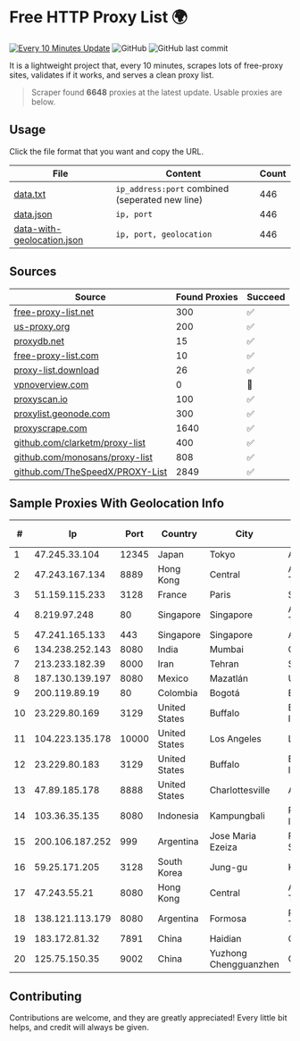 
# Free HTTP Proxy List 🌍

[![Every 10 Minutes Update](https://github.com/mertguvencli/http-proxy-list/actions/workflows/main.yml/badge.svg?branch=main)](https://github.com/mertguvencli/http-proxy-list/actions/workflows/main.yml)
![GitHub](https://img.shields.io/github/license/mertguvencli/http-proxy-list)
![GitHub last commit](https://img.shields.io/github/last-commit/mertguvencli/http-proxy-list)

It is a lightweight project that, every 10 minutes, scrapes lots of free-proxy sites, validates if it works, and serves a clean proxy list.


> Scraper found **6648** proxies at the latest update. Usable proxies are below.

## Usage

Click the file format that you want and copy the URL.


|File|Content|Count|
|----|-------|-----|
|[data.txt](https://raw.githubusercontent.com/mertguvencli/http-proxy-list/main/proxy-list/data.txt)|`ip_address:port` combined (seperated new line)|446|
|[data.json](https://raw.githubusercontent.com/mertguvencli/http-proxy-list/main/proxy-list/data.json)|`ip, port`|446|
|[data-with-geolocation.json](https://raw.githubusercontent.com/mertguvencli/http-proxy-list/main/proxy-list/data-with-geolocation.json)|`ip, port, geolocation`|446|

## Sources

|Source|Found Proxies|Succeed|
|------|-------------|-------|
|[free-proxy-list.net](https://free-proxy-list.net)|300|✅|
|[us-proxy.org](https://www.us-proxy.org)|200|✅|
|[proxydb.net](http://proxydb.net)|15|✅|
|[free-proxy-list.com](https://free-proxy-list.com/?page=&port=&type%5B%5D=http&type%5B%5D=https&up_time=0&search=Search)|10|✅|
|[proxy-list.download](https://www.proxy-list.download/HTTP)|26|✅|
|[vpnoverview.com](https://vpnoverview.com/privacy/anonymous-browsing/free-proxy-servers)|0|🚫|
|[proxyscan.io](https://www.proxyscan.io)|100|✅|
|[proxylist.geonode.com](https://proxylist.geonode.com/api/proxy-list?limit=300&page=1&sort_by=lastChecked&sort_type=desc&protocols=http,https)|300|✅|
|[proxyscrape.com](https://api.proxyscrape.com/v2/?request=displayproxies&protocol=http&timeout=10000&country=all&ssl=all&anonymity=all)|1640|✅|
|[github.com/clarketm/proxy-list](https://raw.githubusercontent.com/clarketm/proxy-list/master/proxy-list-raw.txt)|400|✅|
|[github.com/monosans/proxy-list](https://raw.githubusercontent.com/monosans/proxy-list/main/proxies/http.txt)|808|✅|
|[github.com/TheSpeedX/PROXY-List](https://raw.githubusercontent.com/TheSpeedX/PROXY-List/master/http.txt)|2849|✅|


## Sample Proxies With Geolocation Info

|#|Ip|Port|Country|City|Internet Service Provider|
|-|--|----|-------|----|-------------------------|
|1|47.245.33.104|12345|Japan|Tokyo|Alibaba.com LLC|
|2|47.243.167.134|8889|Hong Kong|Central|Alibaba (US) Technology Co., Ltd.|
|3|51.159.115.233|3128|France|Paris|SCALEWAY|
|4|8.219.97.248|80|Singapore|Singapore|Alibaba (US) Technology Co., Ltd.|
|5|47.241.165.133|443|Singapore|Singapore|Alibaba.com LLC|
|6|134.238.252.143|8080|India|Mumbai|Google LLC|
|7|213.233.182.39|8000|Iran|Tehran|SHARIF-EDU|
|8|187.130.139.197|8080|Mexico|Mazatlán|Uninet S.A. de C.V.|
|9|200.119.89.19|80|Colombia|Bogotá|ETB - Colombia|
|10|23.229.80.169|3129|United States|Buffalo|B2 Net Solutions Inc.|
|11|104.223.135.178|10000|United States|Los Angeles|LayerHost|
|12|23.229.80.183|3129|United States|Buffalo|B2 Net Solutions Inc.|
|13|47.89.185.178|8888|United States|Charlottesville|Alibaba.com LLC|
|14|103.36.35.135|8080|Indonesia|Kampungbali|PT Mora Telematika Indonesia|
|15|200.106.187.252|999|Argentina|Jose Maria Ezeiza|Fullnet Solutions S.A.S.|
|16|59.25.171.205|3128|South Korea|Jung-gu|Korea Telecom|
|17|47.243.55.21|8080|Hong Kong|Central|Alibaba (US) Technology Co., Ltd.|
|18|138.121.113.179|8080|Argentina|Formosa|Refsa Telecomunicaciones|
|19|183.172.81.32|7891|China|Haidian|CERNET|
|20|125.75.150.35|9002|China|Yuzhong Chengguanzhen|China Telecom|



## Contributing

Contributions are welcome, and they are greatly appreciated! Every
little bit helps, and credit will always be given.

